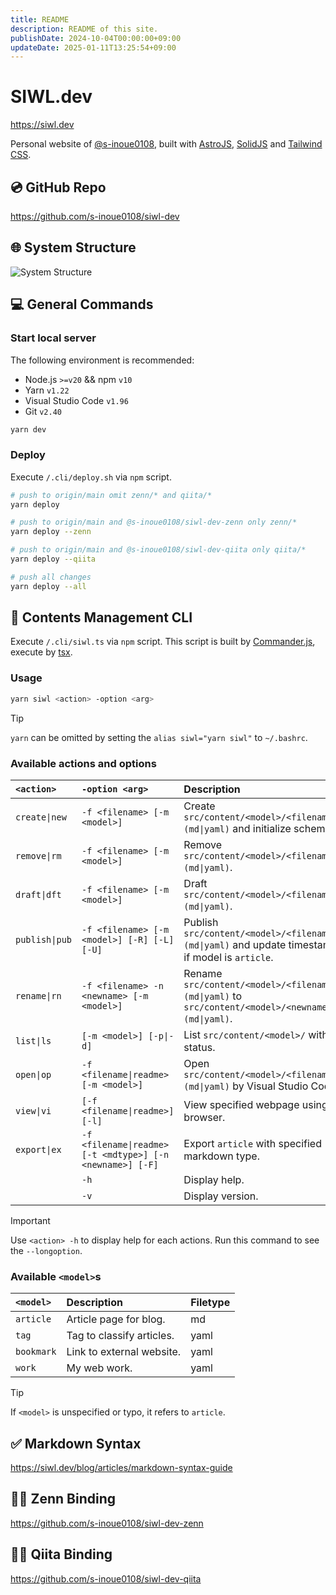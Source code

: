 ```yaml
---
title: README
description: README of this site.
publishDate: 2024-10-04T00:00:00+09:00
updateDate: 2025-01-11T13:25:54+09:00
---
```


# SIWL.dev

https://siwl.dev

Personal website of [@s-inoue0108](https://github.com/s-inoue0108), built with [AstroJS](https://astro.build/), [SolidJS](https://solidjs.com) and [Tailwind CSS](https://tailwindcss.com).

## 💿 GitHub Repo

https://github.com/s-inoue0108/siwl-dev

## 🌐 System Structure

![System Structure](/structure.drawio.svg)

## 💻 General Commands

### Start local server

The following environment is recommended:

- Node.js `>=v20` && npm `v10`
- Yarn `v1.22`
- Visual Studio Code `v1.96`
- Git `v2.40`

```bash
yarn dev
```

### Deploy

Execute `/.cli/deploy.sh` via `npm` script.

```bash
# push to origin/main omit zenn/* and qiita/*
yarn deploy

# push to origin/main and @s-inoue0108/siwl-dev-zenn only zenn/*
yarn deploy --zenn

# push to origin/main and @s-inoue0108/siwl-dev-qiita only qiita/*
yarn deploy --qiita

# push all changes
yarn deploy --all
```

## 📂 Contents Management CLI

Execute `/.cli/siwl.ts` via `npm` script. This script is built by [Commander.js](https://github.com/tj/commander.js), execute by [tsx](https://github.com/privatenumber/tsx).

### Usage

```bash
yarn siwl <action> -option <arg>
```

> [!TIP]
> 
> `yarn` can be omitted by setting the `alias siwl="yarn siwl"` to `~/.bashrc`.

### Available actions and options

| `<action>`     | `-option <arg>`                                           | Description                                                                                       |
| :------------- | :-------------------------------------------------------- | :------------------------------------------------------------------------------------------------ |
| `create\|new`  | `-f <filename> [-m <model>]`                              | Create `src/content/<model>/<filename>.(md\|yaml)` and initialize schema.                         |
| `remove\|rm`   | `-f <filename> [-m <model>]`                              | Remove `src/content/<model>/<filename>.(md\|yaml)`.                                               |
| `draft\|dft`   | `-f <filename> [-m <model>]`                              | Draft `src/content/<model>/<filename>.(md\|yaml)`.                                                |
| `publish\|pub` | `-f <filename> [-m <model>] [-R] [-L] [-U]`               | Publish `src/content/<model>/<filename>.(md\|yaml)` and update timestamp if model is `article`.   |
| `rename\|rn`   | `-f <filename> -n <newname> [-m <model>]`                 | Rename `src/content/<model>/<filename>.(md\|yaml)` to `src/content/<model>/<newname>.(md\|yaml)`. |
| `list\|ls`     | `[-m <model>] [-p\|-d]`                                   | List `src/content/<model>/` with status.                                                          |
| `open\|op`     | `-f <filename\|readme> [-m <model>]`                      | Open `src/content/<model>/<filename>.(md\|yaml)` by Visual Studio Code.                           |
| `view\|vi`     | `[-f <filename\|readme>] [-l]`                            | View specified webpage using browser.                                                             |
| `export\|ex`   | `-f <filename\|readme> [-t <mdtype>] [-n <newname>] [-F]` | Export `article` with specified markdown type.                                                    |
|                | `-h`                                                      | Display help.                                                                                     |
|                | `-v`                                                      | Display version.                                                                                  |

> [!IMPORTANT]
> 
> Use `<action> -h` to display help for each actions. Run this command to see the `--longoption`.

### Available `<model>`s

| `<model>`  | Description               | Filetype |
| :--------- | :------------------------ | :------- |
| `article`  | Article page for blog.    | md       |
| `tag`      | Tag to classify articles. | yaml     |
| `bookmark` | Link to external website. | yaml     |
| `work`     | My web work.              | yaml     |

> [!TIP]
> 
> If `<model>` is unspecified or typo, it refers to `article`.

## ✅ Markdown Syntax

https://siwl.dev/blog/articles/markdown-syntax-guide

## 🧑‍💻 Zenn Binding

https://github.com/s-inoue0108/siwl-dev-zenn

## 🧑‍💻 Qiita Binding

https://github.com/s-inoue0108/siwl-dev-qiita